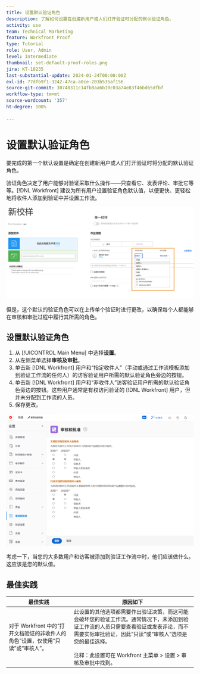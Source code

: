 ```yaml
---
title: 设置默认验证角色
description: 了解如何设置在创建新用户或人们打开验证时分配的默认验证角色。
activity: use
team: Technical Marketing
feature: Workfront Proof
type: Tutorial
role: User, Admin
level: Intermediate
thumbnail: set-default-proof-roles.png
jira: KT-10235
last-substantial-update: 2024-01-24T00:00:00Z
exl-id: 77dfb9f1-3242-47ca-a0ce-203b535af156
source-git-commit: 30748311c14fb8aa6b10c03a74e83f46bdb5dfbf
workflow-type: tm+mt
source-wordcount: '357'
ht-degree: 100%

---
```


# 设置默认验证角色



要完成的第一个默认设置是确定在创建新用户或人们打开验证时将分配的默认验证角色。

验证角色决定了用户能够对验证采取什么操作——只查看它、发表评论、审批它等等。[!DNL Workfront] 建议为所有用户设置验证角色默认值，以便更快、更轻松地将收件人添加到验证中并设置工作流。

![上传验证时可以选择验证角色](assets/proof-system-setups-proof-role-example.png)

但是，这个默认的验证角色可以在上传单个验证时进行更改，以确保每个人都能够在审核和审批过程中履行其所需的角色。


## 设置默认验证角色

1. 从 [!UICONTROL Main Menu] 中选择&#x200B;**设置**。
1. 从左侧菜单选择&#x200B;**审核及审批**。
1. 单击新 [!DNL Workfront] 用户和“指定收件人”（手动或通过工作流模板添加到验证工作流的任何人）的访客验证用户所需的默认验证角色旁边的按钮。
1. 单击新 [!DNL Workfront] 用户和“非收件人”访客验证用户所需的默认验证角色旁边的按钮。这些用户通常是有权访问验证的 [!DNL Workfront] 用户，但并未分配到工作流的人员。
1. 保存更改。

![Workfront 中的审核和审批设置](assets/proof-system-setups-workfront-defaults.png)

考虑一下，当您的大多数用户和访客被添加到验证工作流中时，他们应该做什么。这应该是您的默认值。

## 最佳实践

| 最佳实践 | 原因如下 |
|---|---|
| 对于 Workfront 中的“打开文档验证的非收件人的角色”设置，仅使用“只读”或“审核人”。 | 此设置的其他选项都需要作出验证决策，而这可能会破坏您的验证工作流。通常情况下，未添加到验证工作流的人员只需要查看验证或发表评论，而不需要实际审批验证，因此“只读”或“审核人”选项是您的最佳选择。<br> <br>注释：此设置可在 Workfront 主菜单 > 设置 > 审核及审批中找到。 |
